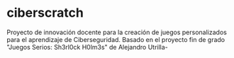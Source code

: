 # ciberscratch
Proyecto de innovación docente para la creación de juegos personalizados para el aprendizaje de Ciberseguridad. Basado en el proyecto fin de grado "Juegos Serios: Sh3rl0ck H0lm3s" de Alejandro Utrilla-
